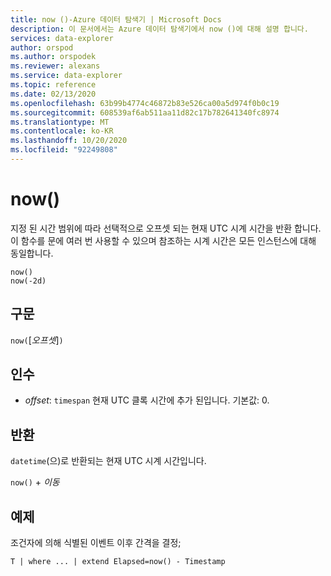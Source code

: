 ```yaml
---
title: now ()-Azure 데이터 탐색기 | Microsoft Docs
description: 이 문서에서는 Azure 데이터 탐색기에서 now ()에 대해 설명 합니다.
services: data-explorer
author: orspod
ms.author: orspodek
ms.reviewer: alexans
ms.service: data-explorer
ms.topic: reference
ms.date: 02/13/2020
ms.openlocfilehash: 63b99b4774c46872b83e526ca00a5d974f0b0c19
ms.sourcegitcommit: 608539af6ab511aa11d82c17b782641340fc8974
ms.translationtype: MT
ms.contentlocale: ko-KR
ms.lasthandoff: 10/20/2020
ms.locfileid: "92249808"
---
```

# <a name="now"></a>now()

지정 된 시간 범위에 따라 선택적으로 오프셋 되는 현재 UTC 시계 시간을 반환 합니다.
이 함수를 문에 여러 번 사용할 수 있으며 참조하는 시계 시간은 모든 인스턴스에 대해 동일합니다.

```kusto
now()
now(-2d)
```

## <a name="syntax"></a>구문

`now(`[*오프셋*]`)`

## <a name="arguments"></a>인수

* *offset*: `timespan` 현재 UTC 클록 시간에 추가 된입니다. 기본값: 0.

## <a name="returns"></a>반환

`datetime`(으)로 반환되는 현재 UTC 시계 시간입니다.

`now()` + *이동* 

## <a name="example"></a>예제

조건자에 의해 식별된 이벤트 이후 간격을 결정;

```kusto
T | where ... | extend Elapsed=now() - Timestamp
```